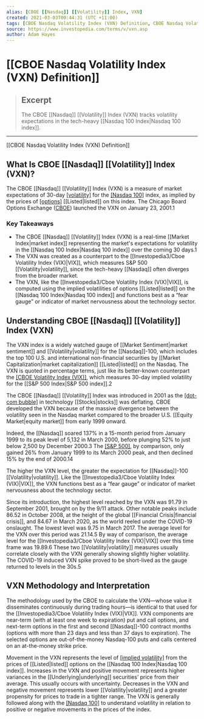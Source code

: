 ```yaml
---
alias: [CBOE [[Nasdaq]] [[Volatility]] Index, VXN]
created: 2021-03-03T00:44:31 (UTC +11:00)
tags: [CBOE Nasdaq Volatility Index (VXN) Definition, CBOE Nasdaq Volatility Index (VXN) Definition]
source: https://www.investopedia.com/terms/v/vxn.asp
author: Adam Hayes
---
```


# [[CBOE Nasdaq Volatility Index (VXN) Definition]]

> ## Excerpt
> The CBOE [[Nasdaq]] [[Volatility]] Index (VXN) tracks volatility expectations in the tech-heavy [[Nasdaq 100 Index|Nasdaq 100 index]].

---

[[CBOE Nasdaq Volatility Index (VXN) Definition]]
## What Is CBOE [[Nasdaq]] [[Volatility]] Index (VXN)?

The CBOE [[Nasdaq]] [[Volatility]] Index (VXN) is a measure of market expectations of 30-day [[volatility]](https://www.investopedia.com/terms/v/volatility.asp) for the [[Nasdaq 100]](https://www.investopedia.com/terms/n/nasdaq100.asp) index, as implied by the prices of [[options]](https://www.investopedia.com/terms/o/optionscontract.asp) [[Listed|listed]] on this index. The Chicago Board Options Exchange ([CBOE](https://www.investopedia.com/terms/c/cboe.asp)) launched the VXN on January 23, 2001.1

### Key Takeaways

-   The CBOE [[Nasdaq]] [[Volatility]] Index (VXN) is a real-time [[Market Index|market index]] representing the market's expectations for volatility in the [[Nasdaq 100 Index|Nasdaq 100 index]] over the coming 30 days.1
-   The VXN was created as a counterpart to the [[Investopedia3/Cboe Volatility Index (VIX)|VIX]], which measures S&P 500 [[Volatility|volatility]], since the tech-heavy [[Nasdaq]] often diverges from the broader market.
-   The VXN, like the [[Investopedia3/Cboe Volatility Index (VIX)|VIX]], is computed using the implied volatilities of options [[Listed|listed]] on the [[Nasdaq 100 Index|Nasdaq 100 index]] and functions best as a “fear gauge” or indicator of market nervousness about the technology sector.

## Understanding CBOE [[Nasdaq]] [[Volatility]] Index (VXN)

The VXN index is a widely watched gauge of [[Market Sentiment|market sentiment]] and [[Volatility|volatility]] for the [[Nasdaq]]-100, which includes the top 100 U.S. and international non-financial securities by [[Market Capitalization|market capitalization]] [[Listed|listed]] on the Nasdaq. The VXN is quoted in percentage terms, just like its better-known counterpart the [[CBOE Volatility Index (VIX)]](https://www.investopedia.com/terms/v/vix.asp), which measures 30-day implied volatility for the [[S&P 500 Index|S&P 500 index]].2

The CBOE [[Nasdaq]] [[Volatility]] Index was introduced in 2001 as the [[dot-com bubble]](https://www.investopedia.com/terms/i/internet-bubble.asp) in technology [[Stocks|stocks]] was deflating. CBOE developed the VXN because of the massive divergence between the volatility seen in the Nasdaq market compared to the broader U.S. [[Equity Market|equity market]] from early 1999 onward.

Indeed, the [[Nasdaq]] soared 137% in a 15-month period from January 1999 to its peak level of 5,132 in March 2000, before plunging 52% to just below 2,500 by December 2000.3 The [[S&P 500]](https://www.investopedia.com/terms/s/sp500.asp), by comparison, only gained 26% from January 1999 to its March 2000 peak, and then declined 15% by the end of 2000.14

The higher the VXN level, the greater the expectation for [[Nasdaq]]-100 [[Volatility|volatility]]. Like the [[Investopedia3/Cboe Volatility Index (VIX)|VIX]], the VXN functions best as a “fear gauge” or indicator of market nervousness about the technology sector.

Since its introduction, the highest level reached by the VXN was 91.79 in September 2001, brought on by the 9/11 attack. Other notable peaks include 86.52 in October 2008, at the height of the global [[Financial Crisis|financial crisis]], and 84.67 in March 2020, as the world reeled under the COVID-19 onslaught. The lowest level was 9.75 in March 2017. The average level for the VXN over this period was 21.14.5 By way of comparison, the average level for the [[Investopedia3/Cboe Volatility Index (VIX)|VIX]] over this time frame was 19.89.6 These two [[Volatility|volatility]] measures usually correlate closely with the VXN generally showing slightly higher volatility. The COVID-19 induced VXN spike proved to be short-lived as the gauge returned to levels in the 30s.5

## VXN Methodology and Interpretation

The methodology used by the CBOE to calculate the VXN—whose value it disseminates continuously during trading hours—is identical to that used for the [[Investopedia3/Cboe Volatility Index (VIX)|VIX]]. VXN components are near-term (with at least one week to expiration) put and call options, and next-term options in the first and second [[Nasdaq]]-100 contract months (options with more than 23 days and less than 37 days to expiration). The selected options are out-of-the-money Nasdaq-100 puts and calls centered on an at-the-money strike price.

Movement in the VXN represents the level of [[implied volatility]](https://www.investopedia.com/terms/i/iv.asp) from the prices of [[Listed|listed]] options on the [[Nasdaq 100 Index|Nasdaq 100 index]]. Increases in the VXN and positive movement represents higher variances in the [[Underlying|underlying]] securities’ price from their average. This usually occurs with uncertainty. Decreases in the VXN and negative movement represents lower [[Volatility|volatility]] and a greater propensity for prices to trade in a tighter range. The VXN is generally followed along with the [[Nasdaq 100]](https://www.investopedia.com/terms/n/nasdaq100.asp) to understand volatility in relation to positive or negative movements in the prices of the index.
